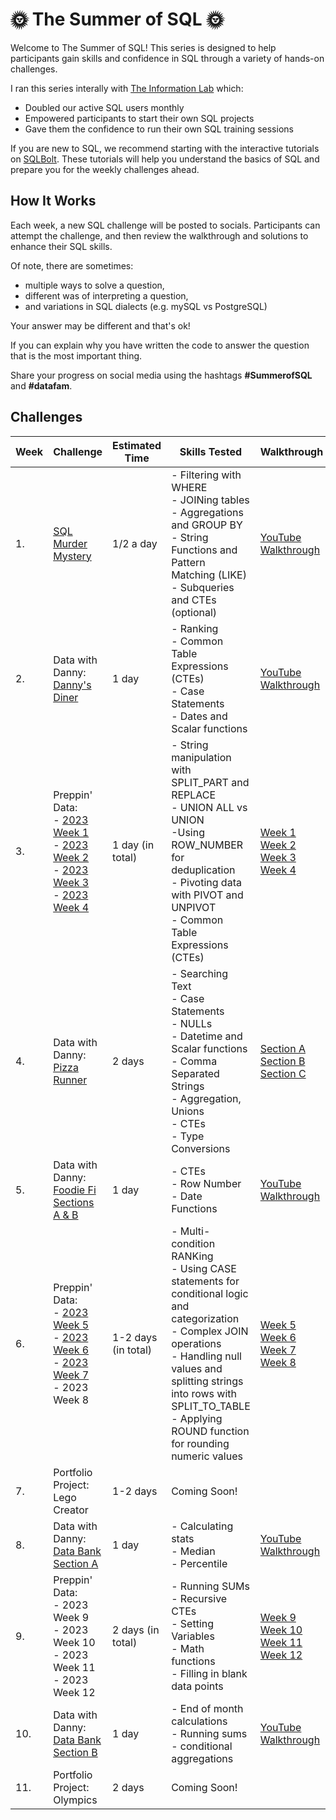 # 🌞 The Summer of SQL 🌞

Welcome to The Summer of SQL! This series is designed to help participants gain skills and confidence in SQL through a variety of hands-on challenges.

I ran this series interally with [The Information Lab](https://www.theinformationlab.co.uk/) which:
- Doubled our active SQL users monthly
- Empowered participants to start their own SQL projects
- Gave them the confidence to run their own SQL training sessions

If you are new to SQL, we recommend starting with the interactive tutorials on [SQLBolt](https://sqlbolt.com/). These tutorials will help you understand the basics of SQL and prepare you for the weekly challenges ahead.

## How It Works

Each week, a new SQL challenge will be posted to socials. Participants can attempt the challenge, and then review the walkthrough and solutions to enhance their SQL skills. 

Of note, there are sometimes:
-  multiple ways to solve a question,
-  different was of interpreting a question,
-  and variations in SQL dialects (e.g. mySQL vs PostgreSQL) 

Your answer may be different and that's ok! 

If you can explain why you have written the code to answer the question that is the most important thing.   

Share your progress on social media using the hashtags **#SummerofSQL** and **#datafam**. 

## Challenges

| Week | Challenge         | Estimated Time                                    | Skills Tested | Walkthrough                                             | Solutions                                                |
|----- |-----------------------|------------------------------------------------------|-------|---------------------------------------------------------|----------------------------------------------------------|
| 1.   | [SQL Murder Mystery](https://mystery.knightlab.com/) | 1/2 a day      | - Filtering with WHERE<br>- JOINing tables<br>- Aggregations and GROUP BY<br>- String Functions and Pattern Matching (LIKE)<br>- Subqueries and CTEs (optional) | [YouTube Walkthrough](https://youtu.be/w8DSLB8Wa2o?si=yqMKXKkKDeEg_3l3) | [Solution](https://github.com/wjsutton/sql_murder_mystery/blob/main/README.md) |
| 2. | Data with Danny: <br>[Danny's Diner](https://8weeksqlchallenge.com/case-study-1/) | 1 day        | - Ranking<br>- Common Table Expressions (CTEs)<br>- Case Statements<br>- Dates and Scalar functions | [YouTube Walkthrough](https://youtu.be/2fCPTlYiX4s?si=kh0weHfeFpJHFMr7)| [Solution](https://github.com/wjsutton/data_with_danny_8_week_sql_challenge/blob/main/Case%20Study%201%20-%20Dannys%20Diner/week1_solutions.sql)
| 3. | Preppin' Data:<br>- [2023 Week 1](https://www.db-fiddle.com/f/4uSAnphHZSbqtT1bDpoF6/2)<br>- [2023 Week 2](https://www.db-fiddle.com/f/3v4bL8eiG3AbCzHLbFFKky/0)<br>- [2023 Week 3](https://www.db-fiddle.com/f/xs4cAti1arhPD1ZwjJS9Qb/0)<br>- [2023 Week 4](https://www.db-fiddle.com/f/no57WpxKESkM7K6dWickxP/1)    | 1 day (in total)        | - String manipulation with SPLIT_PART and REPLACE<br>- UNION ALL vs UNION<br>-Using ROW_NUMBER for deduplication<br>- Pivoting data with PIVOT and UNPIVOT<br>- Common Table Expressions (CTEs) | [Week 1](https://youtu.be/eCgnL24GGN4?si=bT8T1LUzFLAaYqNR)<br>[Week 2](https://youtu.be/yxOQDgyi1UQ?si=mzVrX-i8ptExBvvu)<br>[Week 3](https://youtu.be/h1hknSmMRbY?si=_93mQpRWFXPlHi6J)<br>[Week 4](https://youtu.be/yzqOdgzGtTE?si=itB1Nsb9QnugeaF3) | [Week 1](https://github.com/wjsutton/preppin-data/blob/main/2023/SQL/2023_week_01.sql)<br>[Week 2](https://github.com/wjsutton/preppin-data/blob/main/2023/SQL/2023_week_02.sql)<br>[Week 3](https://github.com/wjsutton/preppin-data/blob/main/2023/SQL/2023_week_03.sql)<br>[Week 4](https://github.com/wjsutton/preppin-data/blob/main/2023/SQL/2023_week_04.sql) |
| 4. | Data with Danny: <br>[Pizza Runner](https://8weeksqlchallenge.com/case-study-2/) | 2 days        | - Searching Text<br>- Case Statements<br>- NULLs<br>- Datetime and Scalar functions<br>- Comma Separated Strings<br>- Aggregation, Unions<br>- CTEs<br>- Type Conversions | [Section A](https://youtu.be/lSv59j4q7x0?si=-N3T3OtHTjyRErq3)<br>[Section B](https://youtu.be/klUBh_HO9zk?si=0Jd5vXf9D5zeAUHv)<br>[Section C](https://youtu.be/mkgzj96DL-8?si=n2gbRY3MV4CDBWBh) | [Section A](https://github.com/wjsutton/data_with_danny_8_week_sql_challenge/blob/main/Case%20Study%202%20-%20Pizza%20Runner/week2a_solutions.sql)<br>[Section B](https://github.com/wjsutton/data_with_danny_8_week_sql_challenge/blob/main/Case%20Study%202%20-%20Pizza%20Runner/week2b_solutions.sql)<br>[Section C](https://github.com/wjsutton/data_with_danny_8_week_sql_challenge/blob/main/Case%20Study%202%20-%20Pizza%20Runner/week2c_solutions.sql)|
| 5. | Data with Danny: <br>[Foodie Fi Sections A & B](https://8weeksqlchallenge.com/case-study-3/) | 1 day        | - CTEs<br>- Row Number<br>- Date Functions | [YouTube Walkthrough](https://youtu.be/lSv59j4q7x0?si=-N3T3OtHTjyRErq3)| [Solutions](https://github.com/wjsutton/data_with_danny_8_week_sql_challenge/blob/main/Case%20Study%203%20-%20Foodie%20Fi/week3ab_solutions.sql)|
| 6. | Preppin' Data:<br>- [2023 Week 5](https://www.db-fiddle.com/f/aa6r7wo27cjPHGpuQaVN68/0)<br>- [2023 Week 6](https://www.db-fiddle.com/f/uQXTCLwWRP8WMmA4Qv8ZaX/0)<br>- [2023 Week 7](https://www.db-fiddle.com/f/uZ3PwwQySUzk1z1JHwAR1A/0)<br>- 2023 Week 8  | 1-2 days  (in total)     | - Multi-condition RANKing<br>- Using CASE statements for conditional logic and categorization<br>- Complex JOIN operations<br>- Handling null values and splitting strings into rows with SPLIT_TO_TABLE<br>- Applying ROUND function for rounding numeric values | [Week 5](https://youtu.be/sU_E1ah8Dt4?si=27sG_ciS8LMBBdjU)<br>[Week 6](https://youtu.be/Vhzhnv53_1w?si=TekllZMamlzvlikE)<br>[Week 7](https://youtu.be/SBP0ErOEd9E?si=ezoVfvXKCWtFy7GI)<br>[Week 8](https://youtu.be/Wq328-MwEPE?si=dYMOwzgtwMQ9ALpv) | [Week 5](https://github.com/wjsutton/preppin-data/blob/main/2023/SQL/2023_week_05.sql)<br>[Week 6](https://github.com/wjsutton/preppin-data/blob/main/2023/SQL/2023_week_06.sql)<br>[Week 7](https://github.com/wjsutton/preppin-data/blob/main/2023/SQL/2023_week_07.sql)<br>[Week 8](https://github.com/wjsutton/preppin-data/blob/main/2023/SQL/2023_week_08.sql) |
| 7. | Portfolio Project: Lego Creator | 1-2 days          | Coming Soon! | | |
| 8. | Data with Danny: <br>[Data Bank Section A](https://8weeksqlchallenge.com/case-study-4/) | 1 day         | - Calculating stats<br>- Median<br>- Percentile | [YouTube Walkthrough](https://youtu.be/iOAW901naDE?si=eQm8b5Dqng1anFQo)| [Solutions](https://github.com/wjsutton/data_with_danny_8_week_sql_challenge/blob/main/Case%20Study%204%20-%20Data%20Bank/week4a_solutions.sql)|
| 9. | Preppin' Data:<br>- 2023 Week 9<br>- 2023 Week 10<br>- 2023 Week 11<br>- 2023 Week 12  | 2 days  (in total)     | - Running SUMs<br>- Recursive CTEs<br>- Setting Variables<br>- Math functions<br>- Filling in blank data points | [Week 9](https://youtu.be/G9OmWayMGCs?si=IrxpzvefP1OrLOVc)<br>[Week 10](https://youtu.be/t5VTzoKuA00?si=OPxifaGnVY90VZOJ)<br>[Week 11](https://youtu.be/f-raDfZ3430?si=mpIZt9rrGc_l3A1j)<br>[Week 12](https://youtu.be/Bvb-LozctkA?si=oLdDIdi88C8N4x00) | [Week 9](https://github.com/wjsutton/preppin-data/blob/main/2023/SQL/2023_week_09.sql)<br>[Week 10](https://github.com/wjsutton/preppin-data/blob/main/2023/SQL/2023_week_10.sql)<br>[Week 11](https://github.com/wjsutton/preppin-data/blob/main/2023/SQL/2023_week_11.sql)<br>[Week 12](https://github.com/wjsutton/preppin-data/blob/main/2023/SQL/2023_week_12.sql) |
| 10. | Data with Danny: <br>[Data Bank Section B](https://8weeksqlchallenge.com/case-study-4/) | 1 day         | - End of month calculations<br>- Running sums<br>- conditional aggregations | [YouTube Walkthrough](https://youtu.be/hZNKRPcMMXk?si=wDV2Zp31qwNN5elX)| [Solutions](https://github.com/wjsutton/data_with_danny_8_week_sql_challenge/blob/main/Case%20Study%204%20-%20Data%20Bank/week4b_solutions.sql)|
| 11. | Portfolio Project: Olympics | 2 days          | Coming Soon! | | |



